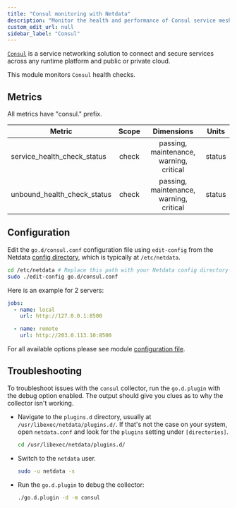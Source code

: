 ```yaml
---
title: "Consul monitoring with Netdata"
description: "Monitor the health and performance of Consul service meshes with zero configuration, per-second metric granularity, and interactive visualizations."
custom_edit_url: null
sidebar_label: "Consul"
---
```




[`Consul`](https://www.consul.io/) is a service networking solution to connect and secure services across any runtime
platform and public or private cloud.

This module monitors `Consul` health checks.

## Metrics

All metrics have "consul." prefix.

| Metric                      | Scope |               Dimensions                | Units  |
|-----------------------------|:-----:|:---------------------------------------:|:------:|
| service_health_check_status | check | passing, maintenance, warning, critical | status |
| unbound_health_check_status | check | passing, maintenance, warning, critical | status |

## Configuration

Edit the `go.d/consul.conf` configuration file using `edit-config` from the
Netdata [config directory](/docs/configure/nodes), which is typically at `/etc/netdata`.

```bash
cd /etc/netdata # Replace this path with your Netdata config directory
sudo ./edit-config go.d/consul.conf
```

Here is an example for 2 servers:

```yaml
jobs:
  - name: local
    url: http://127.0.0.1:8500

  - name: remote
    url: http://203.0.113.10:8500
```

For all available options please see
module [configuration file](https://github.com/netdata/go.d.plugin/blob/master/config/go.d/consul.conf).

## Troubleshooting

To troubleshoot issues with the `consul` collector, run the `go.d.plugin` with the debug option enabled. The output
should give you clues as to why the collector isn't working.

- Navigate to the `plugins.d` directory, usually at `/usr/libexec/netdata/plugins.d/`. If that's not the case on
  your system, open `netdata.conf` and look for the `plugins` setting under `[directories]`.

  ```bash
  cd /usr/libexec/netdata/plugins.d/
  ```

- Switch to the `netdata` user.

  ```bash
  sudo -u netdata -s
  ```

- Run the `go.d.plugin` to debug the collector:

  ```bash
  ./go.d.plugin -d -m consul
  ```
